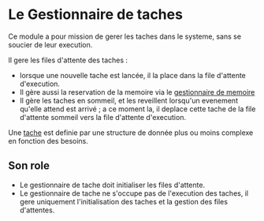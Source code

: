 # Le Gestionnaire de taches

Ce module a pour mission de gerer les taches dans le systeme, sans se soucier de leur execution.

Il gere les files d'attente des taches :

- lorsque une nouvelle tache est lancée, il la place dans la file d'attente d'execution.
- Il gère aussi la reservation de la memoire via le [gestionnaire de memoire](GestMemoire.md)
- Il gère les taches en sommeil, et les reveillent lorsqu'un evenement qu'elle attend est arrivé ; a ce moment la, il deplace cette tache de la file d'attente sommeil vers la file d'attente d'execution.

Une [tache](Tache.md) est definie par une structure de donnée plus ou moins complexe en fonction des besoins.

## Son role
- Le gestionnaire de tache doit initialiser les files d'attente.
- Le gestionnaire de tache ne s'occupe pas de l'execution des taches, il gere uniquement l'initialisation des taches et la gestion des files d'attentes. 